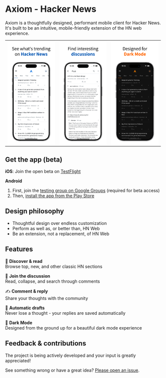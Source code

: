 # Axiom - Hacker News

Axiom is a thoughtfully designed, performant mobile client for Hacker News. It's built to be an intuitive, mobile-friendly extension of the HN web experience. 

<table>
  <tr>
    <td><img src="./packages/app_ui/assets/screenshots/ios/01.png" alt="Home feed" width="200"></td>
    <td><img src="./packages/app_ui/assets/screenshots/ios/02.png" alt="Post page with comments" width="200"></td>
    <td><img src="./packages/app_ui/assets/screenshots/ios/03.png" alt="Dark mode" width="200"></td>
  </tr>
</table>

## Get the app (beta)

**iOS**:
Join the open beta on [TestFlight](https://testflight.apple.com/join/44cHjDBb)

**Android**
1. First, join the [testing group on Google Groups](https://groups.google.com/g/axiom-hacker-news) (required for beta access)
2. Then, [install the app from the Play Store](https://play.google.com/store/apps/details?id=com.lukasmirbt.hackerclient)

## Design philosophy

- Thoughtful design over endless customization
- Perform as well as, or better than, HN Web
- Be an extension, not a replacement, of HN Web

## Features

👀 **Discover & read**  
Browse top, new, and other classic HN sections

💬 **Join the discussion**  
Read, collapse, and search through comments

✍️ **Comment & reply**  
Share your thoughts with the community

💾 **Automatic drafts**  
Never lose a thought - your replies are saved automatically

🌙 **Dark Mode**  
Designed from the ground up for a beautiful dark mode experience

## Feedback & contributions
The project is being actively developed and your input is greatly appreciated!

See something wrong or have a great idea? [Please open an issue](https://github.com/LukasMirbt/hacker_news/issues).